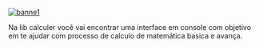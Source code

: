 <a href="https://ibb.co/wBZQRW0"><img src="https://i.ibb.co/DzPMtCV/banne1.png" alt="banne1" border="0"></a>

  Na lib calculer você vai encontrar uma interface em console com objetivo 
    em te ajudar com processo de calculo de matemática basica e avança.

